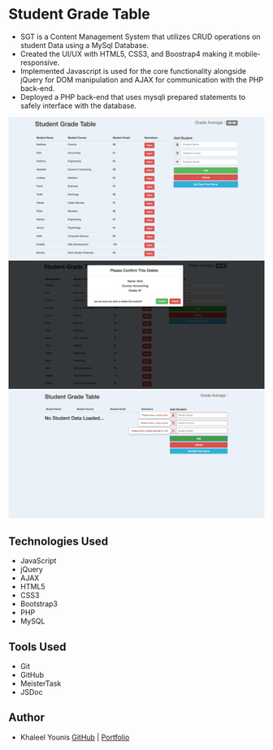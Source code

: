 # Student Grade Table

- SGT is a Content Management System that utilizes CRUD operations on student Data using a MySql Database.
- Created the UI/UX with HTML5, CSS3, and Boostrap4 making it mobile-responsive.
- Implemented Javascript is used for the core functionality alongside jQuery for DOM manipulation and AJAX for communication with the PHP back-end.
- Deployed a PHP back-end that uses mysqli prepared statements to safely interface with the database.

![Landing Page](images/SGT.png)
![Delete Modal](images/deleteModal.png) 
![Error Handling](images/errorhandling.png)


## Technologies Used

* JavaScript
* jQuery
* AJAX
* HTML5
* CSS3
* Bootstrap3
* PHP
* MySQL

## Tools Used

* Git
* GitHub
* MeisterTask
* JSDoc

## Author

* Khaleel Younis [GitHub](https://github.com/stallenvp) | [Portfolio](https://khaleelyounis.com/)




